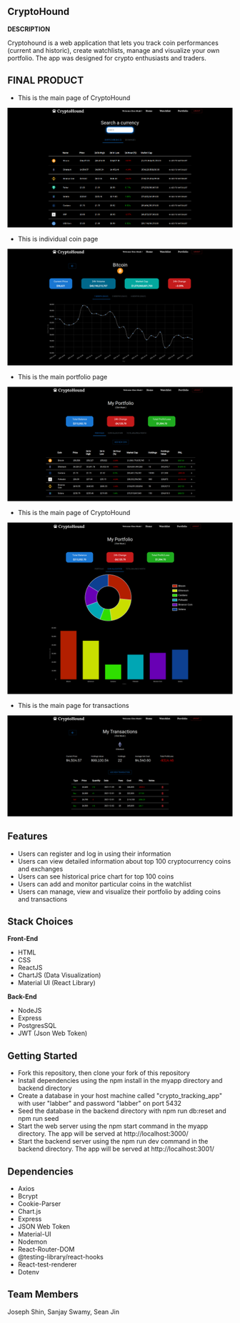 ## CryptoHound



**DESCRIPTION**

Cryptohound is a web application that lets you track coin performances (current and historic), create watchlists, manage and visualize your own portfolio. The app was designed for crypto enthusiasts and traders.


## FINAL PRODUCT

- This is the main page of CryptoHound

!["Screenshot of the Home Page"](https://raw.githubusercontent.com/hyjin123/crypto-tracking-app/master/myapp/docs/main_page.png)

- This is individual coin page

!["Screenshot of the Extra info when you click on the icon"](https://github.com/hyjin123/crypto-tracking-app/blob/master/myapp/docs/coin_page.png?raw=true)

- This is the main portfolio page

!["Screenshot of the main portfolio"](https://github.com/hyjin123/crypto-tracking-app/blob/master/myapp/docs/portfolio_page.png?raw=true)

- This is the main page of CryptoHound

!["Screenshot of the coin allocation"](https://github.com/hyjin123/crypto-tracking-app/blob/master/myapp/docs/chart_page.png?raw=true)

- This is the main page for transactions

!["Screenshot of the transaction page"](https://github.com/hyjin123/crypto-tracking-app/blob/master/myapp/docs/transaction_page.png?raw=true)

## Features

- Users can register and log in using their information
- Users can view detailed information about top 100 cryptocurrency coins and exchanges
- Users can see historical price chart for top 100 coins
- Users can add and monitor particular coins in the watchlist
- Users can manage, view and visualize their portfolio by adding coins and transactions

## Stack Choices

**Front-End**

- HTML
- CSS
- ReactJS
- ChartJS (Data Visualization)
- Material UI (React Library)

**Back-End**
- NodeJS
- Express
- PostgresSQL
- JWT (Json Web Token)

## Getting Started

- Fork this repository, then clone your fork of this repository
- Install dependencies using the npm install in the myapp directory and backend directory
- Create a database in your host machine called "crypto_tracking_app" with user "labber" and password "labber" on port 5432
- Seed the database in the backend directory with npm run db:reset and npm run seed
- Start the web server using the npm start command in the myapp directory. The app will be served at http://localhost:3000/
- Start the backend server using the npm run dev command in the backend directory. The app will be served at http://localhost:3001/


## Dependencies

- Axios
- Bcrypt
- Cookie-Parser
- Chart.js
- Express
- JSON Web Token
- Material-UI
- Nodemon
- React-Router-DOM
- @testing-library/react-hooks
- React-test-renderer
- Dotenv

## Team Members

Joseph Shin, Sanjay Swamy, Sean Jin